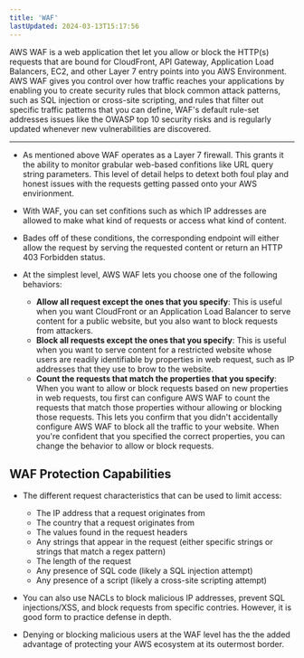 ```yaml
---
title: 'WAF'
lastUpdated: 2024-03-13T15:17:56
---
```


AWS WAF is a web application thet let you allow or block the HTTP(s) requests that are bound for CloudFront, API Gateway, Application Load Balancers, EC2, and other Layer 7 entry points into you AWS Environment. AWS WAF gives you control over how traffic reaches your applications by enabling you to create security rules that block common attack patterns, such as SQL injection or cross-site scripting, and rules that filter out specific traffic patterns that you can define, WAF's default rule-set addresses issues like the OWASP top 10 security risks and is regularly updated whenever new vulnerabilities are discovered.

---

- As mentioned above WAF operates as a Layer 7 firewall. This grants it the ability to monitor grabular web-based confitions like URL query string parameters. This level of detail helps to detext both foul play and honest issues with the requests getting passed onto your AWS envirionment.

- With WAF, you can set confitions such as which IP addresses are allowed to make what kind of requests or access what kind of content.

- Bades off of these conditions, the corresponding endpoint will either allow the request by serving the requested content or return an HTTP 403 Forbidden status.

- At the simplest level, AWS WAF lets you choose one of the following behaviors:
    - **Allow all request except the ones that you specify**: This is useful when you want CloudFront or an Application Load Balancer to serve content for a public website, but you also want to block requests from attackers.
    - **Block all requests except the ones that you specify**: This is useful when you want to serve content for a restricted website whose users are readily identifiable by properties in web request, such as IP addresses that they use to brow to the website.
    - **Count the requests that match the properties that you specify**: When you want to allow or block requests based on new properties in web requests, tou first can configure AWS WAF to count the requests that match those properties withour allowing or blocking those requests. This lets you confirm that you didn't accidentally configure AWS WAF to block all the traffic to your website. When you're confident that you specified the correct properties, you can change the behavior to allow or block requests.

## WAF Protection Capabilities

- The different request characteristics that can be used to limit access: 
    - The IP address that a request originates from
    - The country that a request originates from
    - The values found in the request headers
    - Any strings that appear in the request (either specific strings or strings that match a regex pattern)
    - The length of the request
    - Any presence of SQL code (likely a SQL injection attempt)
    - Any presence of a script (likely a cross-site scripting attempt)

- You can also use NACLs to block malicious IP addresses, prevent SQL injections/XSS, and block requests from specific contries. However, it is good form to practice defense in depth.

- Denying or blocking malicious users at the WAF level has the the added advantage of protecting your AWS ecosystem at its outermost border.

